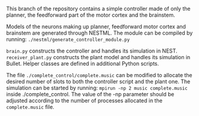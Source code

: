 This branch of the repository contains a simple controller made of only the planner, the feedforward part of the motor cortex and the brainstem.

Models of the neurons making up planner, feedforward motor cortex and brainstem are generated through NESTML. The module can be compiled by running:
`./nestml/generate_controller_module.py`

`brain.py` constructs the controller and handles its simulation in NEST.
`receiver_plant.py` constructs the plant model and handles its simulation in Bullet.
Helper classes are defined in additional Python scripts.

The file `./complete_control/complete.music` can be modified to allocate the desired number of slots to both the controller script and the plant one. The simulation can be started by running:
`mpirun -np 2 music complete.music` 
inside ./complete_control. The value of the -np parameter should be adjusted according to the number of processes allocated in the `complete.music` file.

